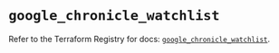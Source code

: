 # `google_chronicle_watchlist`

Refer to the Terraform Registry for docs: [`google_chronicle_watchlist`](https://registry.terraform.io/providers/hashicorp/google-beta/6.29.0/docs/resources/google_chronicle_watchlist).

